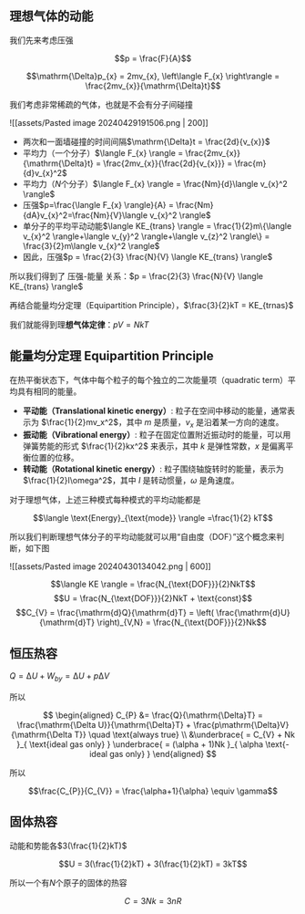 ## 理想气体的动能

我们先来考虑压强

$$p = \frac{F}{A}$$

$$\mathrm{\Delta}p_{x} = 2mv_{x}, \left\langle F_{x}  \right\rangle = \frac{2mv_{x}}{\mathrm{\Delta}t}$$

我们考虑非常稀疏的气体，也就是不会有分子间碰撞

![[assets/Pasted image 20240429191506.png | 200]]

- 两次和一面墙碰撞的时间间隔$\mathrm{\Delta}t = \frac{2d}{v_{x}}$
- 平均力（一个分子）$\langle F_{x} \rangle = \frac{2mv_{x}}{\mathrm{\Delta}t} = \frac{2mv_{x}}{\frac{2d}{v_{x}}} = \frac{m}{d}v_{x}^2$
- 平均力（$N$个分子）$\langle F_{x} \rangle = \frac{Nm}{d}\langle v_{x}^2 \rangle$
- 压强$p=\frac{\langle F_{x} \rangle}{A} = \frac{Nm}{dA}v_{x}^2=\frac{Nm}{V}\langle v_{x}^2 \rangle$
- 单分子的平均平动动能$\langle KE_{trans} \rangle = \frac{1}{2}m\{\langle v_{x}^2 \rangle+\langle v_{y}^2 \rangle+\langle v_{z}^2 \rangle\} = \frac{3}{2}m\langle v_{x}^2 \rangle$
- 因此，压强$p = \frac{2}{3} \frac{N}{V} \langle KE_{trans} \rangle$

所以我们得到了 压强-能量 关系：$p = \frac{2}{3} \frac{N}{V} \langle KE_{trans} \rangle$

再结合能量均分定理（Equipartition Principle），$\frac{3}{2}kT = KE_{trnas}$

我们就能得到理**想气体定律**：$pV = NkT$

## 能量均分定理 Equipartition Principle

在热平衡状态下，气体中每个粒子的每个独立的二次能量项（quadratic term）平均具有相同的能量。

- **平动能（Translational kinetic energy）**: 粒子在空间中移动的能量，通常表示为 $\frac{1}{2}mv_x^2$，其中 $m$ 是质量，$v_x$ 是沿着某一方向的速度。
- **振动能（Vibrational energy）**: 粒子在固定位置附近振动时的能量，可以用弹簧势能的形式 $\frac{1}{2}kx^2$ 来表示，其中 $k$ 是弹性常数，$x$ 是偏离平衡位置的位移。
- **转动能（Rotational kinetic energy）**: 粒子围绕轴旋转时的能量，表示为 $\frac{1}{2}I\omega^2$，其中 $I$ 是转动惯量，$\omega$ 是角速度。

对于理想气体，上述三种模式每种模式的平均动能都是

$$\langle \text{Energy}_{\text{mode}} \rangle =\frac{1}{2} kT$$

所以我们判断理想气体分子的平均动能就可以用“自由度（DOF）”这个概念来判断，如下图

![[assets/Pasted image 20240430134042.png | 600]]

$$\langle KE \rangle = \frac{N_{\text{DOF}}}{2}NkT$$
$$U = \frac{N_{\text{DOF}}}{2}NkT + \text{const}$$
$$C_{V} = \frac{\mathrm{d}Q}{\mathrm{d}T} = \left( \frac{\mathrm{d}U}{\mathrm{d}T} \right)_{V,N} = \frac{N_{\text{DOF}}}{2}Nk$$

## 恒压热容

$Q = \mathrm{\Delta}U + W_{by} = \mathrm{\Delta}U + p\mathrm{\Delta}V$

所以

$$
\begin{aligned}
C_{P} &= \frac{Q}{\mathrm{\Delta}T} = \frac{\mathrm{\Delta U}}{\mathrm{\Delta}T} + \frac{p\mathrm{\Delta}V}{\mathrm{\Delta T}} \quad \text{always true} \\
&\underbrace{ = C_{V} + Nk }_{ \text{ideal gas only} } \underbrace{ = (\alpha + 1)Nk }_{ \alpha \text{-ideal gas only} }
\end{aligned}
$$

所以

$$\frac{C_{P}}{C_{V}} = \frac{\alpha+1}{\alpha} \equiv \gamma$$

## 固体热容

动能和势能各$3(\frac{1}{2}kT)$

$$U = 3(\frac{1}{2}kT) + 3(\frac{1}{2}kT) = 3kT$$

所以一个有$N$个原子的固体的热容

$$C = 3Nk = 3nR$$